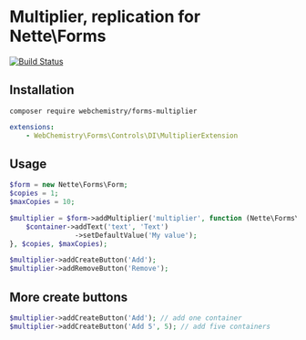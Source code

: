 # Multiplier, replication for Nette\Forms

[![Build Status](https://travis-ci.org/WebChemistry/forms-multiplier.svg?branch=master)](https://travis-ci.org/WebChemistry/forms-multiplier)

## Installation
```
composer require webchemistry/forms-multiplier
```

```yaml
extensions:
    - WebChemistry\Forms\Controls\DI\MultiplierExtension
```

## Usage

```php
$form = new Nette\Forms\Form;
$copies = 1;
$maxCopies = 10;

$multiplier = $form->addMultiplier('multiplier', function (Nette\Forms\Container $container, Nette\Forms\Form $form) {
    $container->addText('text', 'Text')
                ->setDefaultValue('My value');
}, $copies, $maxCopies);

$multiplier->addCreateButton('Add');
$multiplier->addRemoveButton('Remove');
```

## More create buttons

```php
$multiplier->addCreateButton('Add'); // add one container
$multiplier->addCreateButton('Add 5', 5); // add five containers
```
